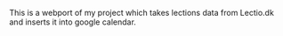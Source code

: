 This is a webport of my project which takes lections data from Lectio.dk and inserts it into google calendar.
